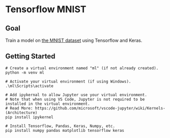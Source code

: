 # Tensorflow MNIST

## Goal

Train a model on [the MNIST dataset](https://en.wikipedia.org/wiki/MNIST_database) using Tensorflow and Keras.

## Getting Started

```shell
# Create a virtual environment named "ml" (if not already created).
python -m venv ml

# Activate your virtual environment (if using Windows).
.\ml\Scripts\activate

# Add ipykernal to allow Jupyter use your virtual environment.
# Note that when using VS Code, Jupyter is not required to be installed in the virtual environment.
# Read More: https://github.com/microsoft/vscode-jupyter/wiki/Kernels-(Architecture)
pip install ipykernel

# Install Tensorflow, Pandas, Keras, Numpy, etc.
pip install numpy pandas matplotlib tensorflow keras
```
